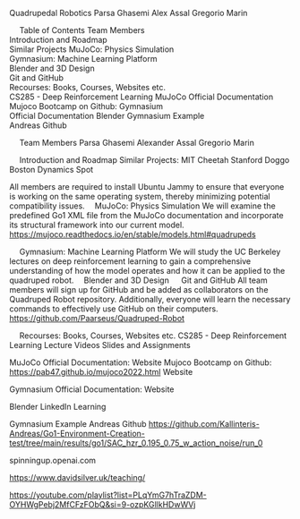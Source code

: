 



Quadrupedal Robotics
Parsa Ghasemi
Alex Assal
Gregorio Marin


 
Table of Contents
Team Members	
Introduction and Roadmap	
Similar Projects
MuJoCo: Physics Simulation	
Gymnasium: Machine Learning Platform	
Blender and 3D Design	
Git and GitHub	
Recourses: Books, Courses, Websites etc.	
CS285 - Deep Reinforcement Learning	
MuJoCo
Official Documentation
Mujoco Bootcamp on Github:
Gymnasium	
Official Documentation
Blender	
Gymnasium Example	
Andreas Github	



 
Team Members
Parsa Ghasemi
Alexander Assal
Gregorio Marin

 
Introduction and Roadmap
Similar Projects:
MIT Cheetah
Stanford Doggo
Boston Dynamics Spot



All members are required to install Ubuntu Jammy to ensure that everyone is working on the same operating system, thereby minimizing potential compatibility issues. 
MuJoCo: Physics Simulation
We will examine the predefined Go1 XML file from the MuJoCo documentation and incorporate its structural framework into our current model.
https://mujoco.readthedocs.io/en/stable/models.html#quadrupeds





 
Gymnasium: Machine Learning Platform 
We will study the UC Berkeley lectures on deep reinforcement learning to gain a comprehensive understanding of how the model operates and how it can be applied to the quadruped robot. 
Blender and 3D Design
 
Git and GitHub
All team members will sign up for GitHub and be added as collaborators on the Quadruped Robot repository. Additionally, everyone will learn the necessary commands to effectively use GitHub on their computers. 
https://github.com/Paarseus/Quadruped-Robot

 
Recourses: Books, Courses, Websites etc.
CS285 - Deep Reinforcement Learning
Lecture Videos
Slides and Assignments

MuJoCo
Official Documentation:
Website
Mujoco Bootcamp on Github:
https://pab47.github.io/mujoco2022.html
 Website

Gymnasium 
Official Documentation:
Website

Blender 
LinkedIn Learning

Gymnasium Example
Andreas Github
https://github.com/Kallinteris-Andreas/Go1-Environment-Creation-test/tree/main/results/go1/SAC_hzr_0.195_0.75_w_action_noise/run_0


spinningup.openai.com

https://www.davidsilver.uk/teaching/

https://youtube.com/playlist?list=PLqYmG7hTraZDM-OYHWgPebj2MfCFzFObQ&si=9-ozpKGllkHDwWVj

